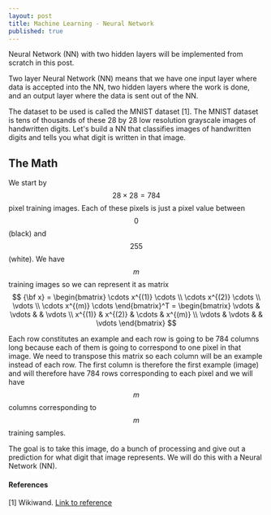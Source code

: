 ```yaml
---
layout: post
title: Machine Learning - Neural Network
published: true
---
```


Neural Network (NN) with two hidden layers will be implemented from scratch in this post.

Two layer Neural Network (NN) means that we have one input layer where data is accepted into the NN, two hidden layers where the work is done, 
and an output layer where the data is sent out of the NN.

The dataset to be used is called the MNIST dataset [1]. The MNIST dataset is tens of thousands of these 28 by 28 low resolution grayscale images of handwritten digits.
Let's build a NN that classifies images of handwritten digits and tells you what digit is written in that image.

## The Math

We start by $$28 \times 28 = 784$$ pixel training images. Each of these pixels is just a pixel value between $$0$$ (black) and $$255$$ (white).
We have $$m$$ training images so we can represent it as matrix
$$
{\bf x} = \begin{bmatrix} \cdots x^{(1)} \cdots \\ \cdots x^{(2)} \cdots \\ \vdots \\ \cdots x^{(m)} \cdots \end{bmatrix}^T = \begin{bmatrix} \vdots & \vdots &  & \vdots \\ x^{(1)} & x^{(2)} & \cdots & x^{(m)} \\ \vdots & \vdots & & \vdots \end{bmatrix}
$$

Each row constitutes an example and each row is going to be 784 columns long because each of them is going to correspond to one pixel in that image. We need to transpose this matrix so each column will be an example instead of each row. The first column is therefore the first example (image) and will therefore have 784 rows corresponding to each pixel and we will have $$m$$ columns corresponding to $$m$$ training samples.

The goal is to take this image, do a bunch of processing and give out a prediction for what digit that image represents. We will do this with a Neural Network (NN).




#### References

[1] Wikiwand. [Link to reference](https://www.wikiwand.com/en/MNIST_database)
